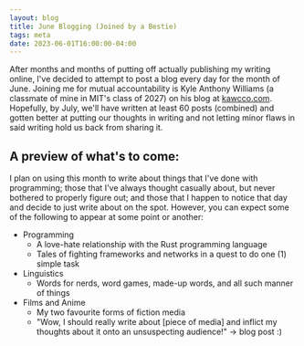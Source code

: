 ```yaml
---
layout: blog
title: June Blogging (Joined by a Bestie)
tags: meta
date: 2023-06-01T16:00:00-04:00
---
```

After months and months of putting off actually publishing my writing online, I've decided to attempt to post a blog every day for the month of June. Joining me for mutual accountability is Kyle Anthony Williams (a classmate of mine in MIT's class of 2027) on his blog at [kawcco.com](https://kawcco.com/). Hopefully, by July, we'll have written at least 60 posts (combined) and gotten better at putting our thoughts in writing and not letting minor flaws in said writing hold us back from sharing it.
## A preview of what's to come:
I plan on using this month to write about things that I've done with programming; those that I've always thought casually about, but never bothered to properly figure out; and those that I happen to notice that day and decide to just write about on the spot. However, you can expect some of the following to appear at some point or another:
- Programming
  - A love-hate relationship with the Rust programming language
  - Tales of fighting frameworks and networks in a quest to do one (1) simple task
- Linguistics
  - Words for nerds, word games, made-up words, and all such manner of things
- Films and Anime
  - My two favourite forms of fiction media
  - "Wow, I should really write about [piece of media] and inflict my thoughts about it onto an unsuspecting audience!" → blog post :)
